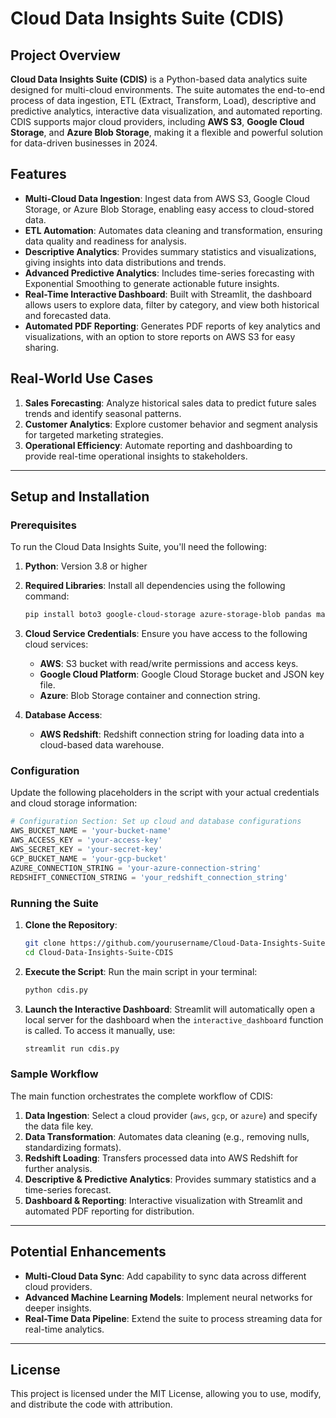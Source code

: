 
# Cloud Data Insights Suite (CDIS)


## Project Overview

**Cloud Data Insights Suite (CDIS)** is a Python-based data analytics suite designed for multi-cloud environments. The suite automates the end-to-end process of data ingestion, ETL (Extract, Transform, Load), descriptive and predictive analytics, interactive data visualization, and automated reporting. CDIS supports major cloud providers, including **AWS S3**, **Google Cloud Storage**, and **Azure Blob Storage**, making it a flexible and powerful solution for data-driven businesses in 2024.

## Features

- **Multi-Cloud Data Ingestion**: Ingest data from AWS S3, Google Cloud Storage, or Azure Blob Storage, enabling easy access to cloud-stored data.
- **ETL Automation**: Automates data cleaning and transformation, ensuring data quality and readiness for analysis.
- **Descriptive Analytics**: Provides summary statistics and visualizations, giving insights into data distributions and trends.
- **Advanced Predictive Analytics**: Includes time-series forecasting with Exponential Smoothing to generate actionable future insights.
- **Real-Time Interactive Dashboard**: Built with Streamlit, the dashboard allows users to explore data, filter by category, and view both historical and forecasted data.
- **Automated PDF Reporting**: Generates PDF reports of key analytics and visualizations, with an option to store reports on AWS S3 for easy sharing.

## Real-World Use Cases

1. **Sales Forecasting**: Analyze historical sales data to predict future sales trends and identify seasonal patterns.
2. **Customer Analytics**: Explore customer behavior and segment analysis for targeted marketing strategies.
3. **Operational Efficiency**: Automate reporting and dashboarding to provide real-time operational insights to stakeholders.

---

## Setup and Installation

### Prerequisites

To run the Cloud Data Insights Suite, you'll need the following:

1. **Python**: Version 3.8 or higher
2. **Required Libraries**: Install all dependencies using the following command:
   ```bash
   pip install boto3 google-cloud-storage azure-storage-blob pandas matplotlib seaborn scikit-learn statsmodels sqlalchemy reportlab streamlit
   ```

3. **Cloud Service Credentials**: Ensure you have access to the following cloud services:
   - **AWS**: S3 bucket with read/write permissions and access keys.
   - **Google Cloud Platform**: Google Cloud Storage bucket and JSON key file.
   - **Azure**: Blob Storage container and connection string.

4. **Database Access**:
   - **AWS Redshift**: Redshift connection string for loading data into a cloud-based data warehouse.

### Configuration

Update the following placeholders in the script with your actual credentials and cloud storage information:
```python
# Configuration Section: Set up cloud and database configurations
AWS_BUCKET_NAME = 'your-bucket-name'
AWS_ACCESS_KEY = 'your-access-key'
AWS_SECRET_KEY = 'your-secret-key'
GCP_BUCKET_NAME = 'your-gcp-bucket'
AZURE_CONNECTION_STRING = 'your-azure-connection-string'
REDSHIFT_CONNECTION_STRING = 'your_redshift_connection_string'
```

### Running the Suite

1. **Clone the Repository**:
   ```bash
   git clone https://github.com/yourusername/Cloud-Data-Insights-Suite-CDIS.git
   cd Cloud-Data-Insights-Suite-CDIS
   ```

2. **Execute the Script**:
   Run the main script in your terminal:
   ```bash
   python cdis.py
   ```

3. **Launch the Interactive Dashboard**:
   Streamlit will automatically open a local server for the dashboard when the `interactive_dashboard` function is called. To access it manually, use:
   ```bash
   streamlit run cdis.py
   ```

### Sample Workflow

The main function orchestrates the complete workflow of CDIS:

1. **Data Ingestion**: Select a cloud provider (`aws`, `gcp`, or `azure`) and specify the data file key.
2. **Data Transformation**: Automates data cleaning (e.g., removing nulls, standardizing formats).
3. **Redshift Loading**: Transfers processed data into AWS Redshift for further analysis.
4. **Descriptive & Predictive Analytics**: Provides summary statistics and a time-series forecast.
5. **Dashboard & Reporting**: Interactive visualization with Streamlit and automated PDF reporting for distribution.

---

## Potential Enhancements

- **Multi-Cloud Data Sync**: Add capability to sync data across different cloud providers.
- **Advanced Machine Learning Models**: Implement neural networks for deeper insights.
- **Real-Time Data Pipeline**: Extend the suite to process streaming data for real-time analytics.

---

## License

This project is licensed under the MIT License, allowing you to use, modify, and distribute the code with attribution.

